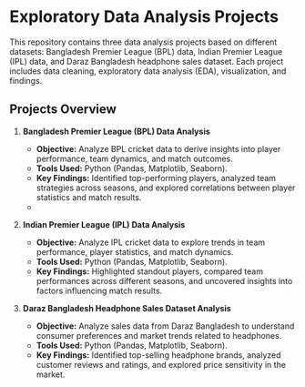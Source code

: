 # Exploratory Data Analysis Projects

This repository contains three data analysis projects based on different datasets: Bangladesh Premier League (BPL) data, Indian Premier League (IPL) data, and Daraz Bangladesh headphone sales dataset. Each project includes data cleaning, exploratory data analysis (EDA), visualization, and findings.

## Projects Overview

1. **Bangladesh Premier League (BPL) Data Analysis**

   - **Objective:** Analyze BPL cricket data to derive insights into player performance, team dynamics, and match outcomes.
   - **Tools Used:** Python (Pandas, Matplotlib, Seaborn).
   - **Key Findings:** Identified top-performing players, analyzed team strategies across seasons, and explored correlations between player statistics and match results.
   -

2. **Indian Premier League (IPL) Data Analysis**

   - **Objective:** Analyze IPL cricket data to explore trends in team performance, player statistics, and match dynamics.
   - **Tools Used:** Python (Pandas, Matplotlib, Seaborn).
   - **Key Findings:** Highlighted standout players, compared team performances across different seasons, and uncovered insights into factors influencing match results.
 

3. **Daraz Bangladesh Headphone Sales Dataset Analysis**

   - **Objective:** Analyze sales data from Daraz Bangladesh to understand consumer preferences and market trends related to headphones.
   - **Tools Used:** Python (Pandas, Matplotlib, Seaborn).
   - **Key Findings:** Identified top-selling headphone brands, analyzed customer reviews and ratings, and explored price sensitivity in the market.
  



